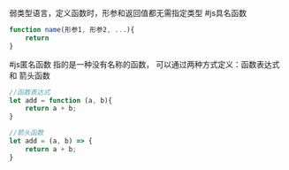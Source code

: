 弱类型语言，定义函数时，形参和返回值都无需指定类型
#js具名函数
```javascript
function name(形参1, 形参2, ...){
	return 
}
```
#js匿名函数 指的是一种没有名称的函数， 可以通过两种方式定义：函数表达式 和 箭头函数
```javascript
//函数表达式
let add = function (a, b){
	return a + b;
}
```
```javascript
//箭头函数
let add = (a, b) => {
	return a + b;
}
```